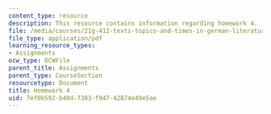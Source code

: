 ```yaml
---
content_type: resource
description: This resource contains information regarding homework 4.
file: /media/courses/21g-412-texts-topics-and-times-in-german-literature-fall-2009/7ef0b592b48d7383f94742874e49e5ae_MIT21G_412F09_hw04.pdf
file_type: application/pdf
learning_resource_types:
- Assignments
ocw_type: OCWFile
parent_title: Assignments
parent_type: CourseSection
resourcetype: Document
title: Homework 4
uid: 7ef0b592-b48d-7383-f947-42874e49e5ae
---
```

